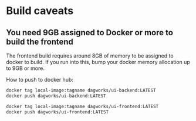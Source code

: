 


# Build caveats

## You need 9GB assigned to Docker or more to build the frontend
The frontend build requires around 8GB of memory to be assigned to docker to build.
If you run into this, bump your docker memory allocation up to 9GB or more.

How to push to docker hub:
```bash
docker tag local-image:tagname dagworks/ui-backend:LATEST
docker push dagworks/ui-backend:LATEST
```

```bash
docker tag local-image:tagname dagworks/ui-frontend:LATEST
docker push dagworks/ui-frontend:LATEST
```

